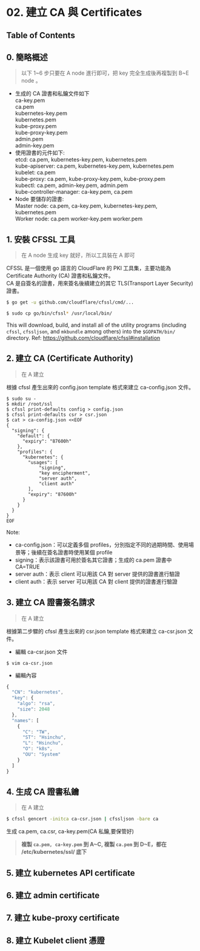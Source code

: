 # 02. 建立 CA 與 Certificates

## Table of Contents

## 0. 簡略概述
> 以下 1~6 步只要在 A node 進行即可，把 key 完全生成後再複製到 B~E node 。  

- 生成的 CA 證書和私鑰文件如下   
ca-key.pem  
ca.pem  
kubernetes-key.pem  
kubernetes.pem  
kube-proxy.pem  
kube-proxy-key.pem  
admin.pem  
admin-key.pem  
- 使用證書的元件如下:  
etcd: ca.pem, kubernetes-key.pem, kubernetes.pem  
kube-apiserver: ca.pem, kubernetes-key.pem, kubernetes.pem  
kubelet: ca.pem  
kube-proxy: ca.pem, kube-proxy-key.pem, kube-proxy.pem  
kubectl: ca.pem, admin-key.pem, admin.pem  
kube-controller-manager: ca-key.pem, ca.pem  
- Node 要儲存的證書:  
Master node: ca.pem, ca-key.pem, kubernetes-key.pem, kubernetes.pem  
Worker node: ca.pem worker-key.pem worker.pem  

## 1. 安裝 CFSSL 工具
> 在 A node 生成 key 就好，所以工具裝在 A 即可

CFSSL 是一個使用 go 語言的 CloudFlare 的 PKI 工具集，主要功能為 Certificate Authority (CA) 證書和私鑰文件。  
CA 是自簽名的證書，用來簽名後續建立的其它 TLS(Transport Layer Security) 證書。  

```sh
$ go get -u github.com/cloudflare/cfssl/cmd/...

$ sudo cp go/bin/cfssl* /usr/local/bin/
```

This will download, build, and install all of the utility programs (including `cfssl`, `cfssljson`, and `mkbundle` among others) into the `$GOPATH/bin/` directory.
Ref: https://github.com/cloudflare/cfssl#installation

## 2. 建立 CA (Certificate Authority)
> 在 A 建立

根據 cfssl 產生出來的 config.json template 格式來建立 ca-config.json 文件。

```shell=
$ sudo su -
$ mkdir /root/ssl
$ cfssl print-defaults config > config.json
$ cfssl print-defaults csr > csr.json
$ cat > ca-config.json <<EOF
{
  "signing": {
    "default": {
      "expiry": "87600h"
    },
    "profiles": {
      "kubernetes": {
        "usages": [
            "signing",
            "key encipherment",
            "server auth",
            "client auth"
        ],
        "expiry": "87600h"
      }
    }
  }
}
EOF
```

Note:
- ca-config.json：可以定義多個 profiles，分別指定不同的過期時間、使用場景等；後續在簽名證書時使用某個 profile
- signing：表示該證書可用於簽名其它證書；生成的 ca.pem 證書中 CA=TRUE
- server auth：表示 client 可以用該 CA 對 server 提供的證書進行驗證
- client auth：表示 server 可以用該 CA 對 client 提供的證書進行驗證

## 3. 建立 CA 證書簽名請求
> 在 A 建立

根據第二步驟的 cfssl 產生出來的 csr.json template 格式來建立 ca-csr.json 文件。  
- 編輯 ca-csr.json 文件
```
$ vim ca-csr.json
```
- 編輯內容
```javascript
{
  "CN": "kubernetes",
  "key": {
    "algo": "rsa",
    "size": 2048
  },
  "names": [
    {
      "C": "TW",
      "ST": "Hsinchu",
      "L": "Hsinchu",
      "O": "k8s",
      "OU": "System"
    }
  ]
}
```

## 4. 生成 CA 證書私鑰
> 在 A 建立

```sh
$ cfssl gencert -initca ca-csr.json | cfssljson -bare ca
```
生成 ca.pem, ca.csr, ca-key.pem(CA 私鑰,要保管好)  

> **複製 `ca.pem, ca-key.pem` 到 A~C, 複製 `ca.pem` 到 D~E，都在 /etc/kubernetes/ssl/ 底下**

## 5. 建立 kubernetes API certificate

## 6. 建立 admin certificate

## 7. 建立 kube-proxy certificate

## 8. 建立 Kubelet client 憑證

## 
